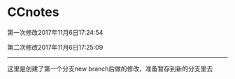 # CCnotes

第一次修改2017年11月6日17:24:54

第二次修改2017年11月6日17:25:09

-------
这里是创建了第一个分支new branch后做的修改，准备暂存到新的分支里去
